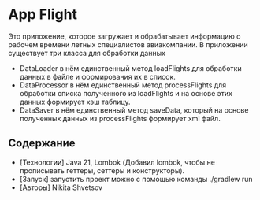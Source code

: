 # App Flight

 Это приложение, которое загружает и обрабатывает информацию о рабочем времени летных специалистов авиакомпании.
 В приложении существует три класса для обработки данных
 - DataLoader в нём единственный метод loadFlights для обработки данных в файле и формирования их в список.
 - DataProcessor в нём единственный метод processFlights для обработки списка полученного из loadFlights и на основе этих данных формирует хэш таблицу.
 - DataSaver в нём единственный метод saveData, который на основе полученных данных из processFlights формирует xml файл.

## Содержание

- [Технологии] Java 21, Lombok (Добавил lombok, чтобы не прописывать геттеры, сеттеры и конструкторы).
- [Запуск] запустить проект можно с помощью команды ./gradlew run
- [Авторы] Nikita Shvetsov

